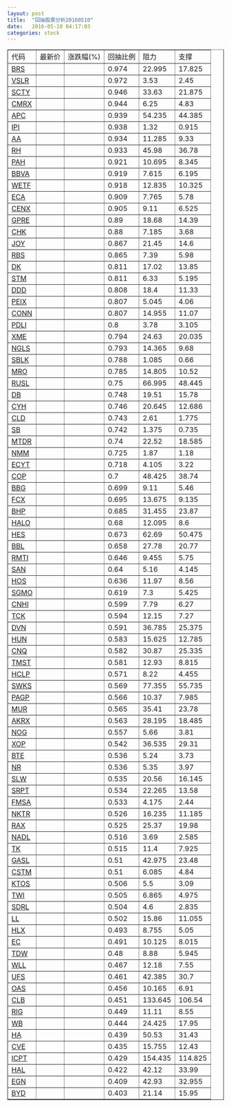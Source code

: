 ```yaml
---
layout: post
title:  "回抽股票分析20160510"
date:   2016-05-10 04:17:03
categories: stock
---
```

<script type="text/javascript">
var stockList = []
stockList.push('gb_brs');
stockList.push('gb_vslr');
stockList.push('gb_scty');
stockList.push('gb_cmrx');
stockList.push('gb_apc');
stockList.push('gb_ipi');
stockList.push('gb_aa');
stockList.push('gb_rh');
stockList.push('gb_pah');
stockList.push('gb_bbva');
stockList.push('gb_wetf');
stockList.push('gb_eca');
stockList.push('gb_cenx');
stockList.push('gb_gpre');
stockList.push('gb_chk');
stockList.push('gb_joy');
stockList.push('gb_rbs');
stockList.push('gb_dk');
stockList.push('gb_stm');
stockList.push('gb_ddd');
stockList.push('gb_peix');
stockList.push('gb_conn');
stockList.push('gb_pdli');
stockList.push('gb_xme');
stockList.push('gb_ngls');
stockList.push('gb_sblk');
stockList.push('gb_mro');
stockList.push('gb_rusl');
stockList.push('gb_db');
stockList.push('gb_cyh');
stockList.push('gb_cld');
stockList.push('gb_sb');
stockList.push('gb_mtdr');
stockList.push('gb_nmm');
stockList.push('gb_ecyt');
stockList.push('gb_cop');
stockList.push('gb_bbg');
stockList.push('gb_fcx');
stockList.push('gb_bhp');
stockList.push('gb_halo');
stockList.push('gb_hes');
stockList.push('gb_bbl');
stockList.push('gb_rmti');
stockList.push('gb_san');
stockList.push('gb_hos');
stockList.push('gb_sgmo');
stockList.push('gb_cnhi');
stockList.push('gb_tck');
stockList.push('gb_dvn');
stockList.push('gb_hun');
stockList.push('gb_cnq');
stockList.push('gb_tmst');
stockList.push('gb_hclp');
stockList.push('gb_swks');
stockList.push('gb_pagp');
stockList.push('gb_mur');
stockList.push('gb_akrx');
stockList.push('gb_nog');
stockList.push('gb_xop');
stockList.push('gb_bte');
stockList.push('gb_nr');
stockList.push('gb_slw');
stockList.push('gb_srpt');
stockList.push('gb_fmsa');
stockList.push('gb_nktr');
stockList.push('gb_rax');
stockList.push('gb_nadl');
stockList.push('gb_tk');
stockList.push('gb_gasl');
stockList.push('gb_cstm');
stockList.push('gb_ktos');
stockList.push('gb_twi');
stockList.push('gb_sdrl');
stockList.push('gb_ll');
stockList.push('gb_hlx');
stockList.push('gb_ec');
stockList.push('gb_tdw');
stockList.push('gb_wll');
stockList.push('gb_ufs');
stockList.push('gb_oas');
stockList.push('gb_clb');
stockList.push('gb_rig');
stockList.push('gb_wb');
stockList.push('gb_ha');
stockList.push('gb_cve');
stockList.push('gb_icpt');
stockList.push('gb_hal');
stockList.push('gb_egn');
stockList.push('gb_byd');
</script>
<table border="1">
 <tr>
 <td>代码</td>
 <td>最新价</td>
 <td>涨跌幅(%)</td>
 <td>回抽比例</td>
 <td>阻力</td>
 <td>支撑</td>
</tr>
  <tr id="brs">
  <td><a href="http://stock.finance.sina.com.cn/usstock/quotes/BRS.html" target="_blank">BRS</a></td><td></td><td></td><td>0.974</td><td>22.995</td><td>17.825</td></tr>
  <tr id="vslr">
  <td><a href="http://stock.finance.sina.com.cn/usstock/quotes/VSLR.html" target="_blank">VSLR</a></td><td></td><td></td><td>0.972</td><td>3.53</td><td>2.45</td></tr>
  <tr id="scty">
  <td><a href="http://stock.finance.sina.com.cn/usstock/quotes/SCTY.html" target="_blank">SCTY</a></td><td></td><td></td><td>0.946</td><td>33.63</td><td>21.875</td></tr>
  <tr id="cmrx">
  <td><a href="http://stock.finance.sina.com.cn/usstock/quotes/CMRX.html" target="_blank">CMRX</a></td><td></td><td></td><td>0.944</td><td>6.25</td><td>4.83</td></tr>
  <tr id="apc">
  <td><a href="http://stock.finance.sina.com.cn/usstock/quotes/APC.html" target="_blank">APC</a></td><td></td><td></td><td>0.939</td><td>54.235</td><td>44.385</td></tr>
  <tr id="ipi">
  <td><a href="http://stock.finance.sina.com.cn/usstock/quotes/IPI.html" target="_blank">IPI</a></td><td></td><td></td><td>0.938</td><td>1.32</td><td>0.915</td></tr>
  <tr id="aa">
  <td><a href="http://stock.finance.sina.com.cn/usstock/quotes/AA.html" target="_blank">AA</a></td><td></td><td></td><td>0.934</td><td>11.285</td><td>9.33</td></tr>
  <tr id="rh">
  <td><a href="http://stock.finance.sina.com.cn/usstock/quotes/RH.html" target="_blank">RH</a></td><td></td><td></td><td>0.933</td><td>45.98</td><td>36.78</td></tr>
  <tr id="pah">
  <td><a href="http://stock.finance.sina.com.cn/usstock/quotes/PAH.html" target="_blank">PAH</a></td><td></td><td></td><td>0.921</td><td>10.695</td><td>8.345</td></tr>
  <tr id="bbva">
  <td><a href="http://stock.finance.sina.com.cn/usstock/quotes/BBVA.html" target="_blank">BBVA</a></td><td></td><td></td><td>0.919</td><td>7.615</td><td>6.195</td></tr>
  <tr id="wetf">
  <td><a href="http://stock.finance.sina.com.cn/usstock/quotes/WETF.html" target="_blank">WETF</a></td><td></td><td></td><td>0.918</td><td>12.835</td><td>10.325</td></tr>
  <tr id="eca">
  <td><a href="http://stock.finance.sina.com.cn/usstock/quotes/ECA.html" target="_blank">ECA</a></td><td></td><td></td><td>0.909</td><td>7.765</td><td>5.78</td></tr>
  <tr id="cenx">
  <td><a href="http://stock.finance.sina.com.cn/usstock/quotes/CENX.html" target="_blank">CENX</a></td><td></td><td></td><td>0.905</td><td>9.11</td><td>6.525</td></tr>
  <tr id="gpre">
  <td><a href="http://stock.finance.sina.com.cn/usstock/quotes/GPRE.html" target="_blank">GPRE</a></td><td></td><td></td><td>0.89</td><td>18.68</td><td>14.39</td></tr>
  <tr id="chk">
  <td><a href="http://stock.finance.sina.com.cn/usstock/quotes/CHK.html" target="_blank">CHK</a></td><td></td><td></td><td>0.88</td><td>7.185</td><td>3.68</td></tr>
  <tr id="joy">
  <td><a href="http://stock.finance.sina.com.cn/usstock/quotes/JOY.html" target="_blank">JOY</a></td><td></td><td></td><td>0.867</td><td>21.45</td><td>14.6</td></tr>
  <tr id="rbs">
  <td><a href="http://stock.finance.sina.com.cn/usstock/quotes/RBS.html" target="_blank">RBS</a></td><td></td><td></td><td>0.865</td><td>7.39</td><td>5.98</td></tr>
  <tr id="dk">
  <td><a href="http://stock.finance.sina.com.cn/usstock/quotes/DK.html" target="_blank">DK</a></td><td></td><td></td><td>0.811</td><td>17.02</td><td>13.85</td></tr>
  <tr id="stm">
  <td><a href="http://stock.finance.sina.com.cn/usstock/quotes/STM.html" target="_blank">STM</a></td><td></td><td></td><td>0.811</td><td>6.33</td><td>5.195</td></tr>
  <tr id="ddd">
  <td><a href="http://stock.finance.sina.com.cn/usstock/quotes/DDD.html" target="_blank">DDD</a></td><td></td><td></td><td>0.808</td><td>18.4</td><td>11.33</td></tr>
  <tr id="peix">
  <td><a href="http://stock.finance.sina.com.cn/usstock/quotes/PEIX.html" target="_blank">PEIX</a></td><td></td><td></td><td>0.807</td><td>5.045</td><td>4.06</td></tr>
  <tr id="conn">
  <td><a href="http://stock.finance.sina.com.cn/usstock/quotes/CONN.html" target="_blank">CONN</a></td><td></td><td></td><td>0.807</td><td>14.955</td><td>11.07</td></tr>
  <tr id="pdli">
  <td><a href="http://stock.finance.sina.com.cn/usstock/quotes/PDLI.html" target="_blank">PDLI</a></td><td></td><td></td><td>0.8</td><td>3.78</td><td>3.105</td></tr>
  <tr id="xme">
  <td><a href="http://stock.finance.sina.com.cn/usstock/quotes/XME.html" target="_blank">XME</a></td><td></td><td></td><td>0.794</td><td>24.63</td><td>20.035</td></tr>
  <tr id="ngls">
  <td><a href="http://stock.finance.sina.com.cn/usstock/quotes/NGLS.html" target="_blank">NGLS</a></td><td></td><td></td><td>0.793</td><td>14.365</td><td>9.68</td></tr>
  <tr id="sblk">
  <td><a href="http://stock.finance.sina.com.cn/usstock/quotes/SBLK.html" target="_blank">SBLK</a></td><td></td><td></td><td>0.788</td><td>1.085</td><td>0.66</td></tr>
  <tr id="mro">
  <td><a href="http://stock.finance.sina.com.cn/usstock/quotes/MRO.html" target="_blank">MRO</a></td><td></td><td></td><td>0.785</td><td>14.805</td><td>10.52</td></tr>
  <tr id="rusl">
  <td><a href="http://stock.finance.sina.com.cn/usstock/quotes/RUSL.html" target="_blank">RUSL</a></td><td></td><td></td><td>0.75</td><td>66.995</td><td>48.445</td></tr>
  <tr id="db">
  <td><a href="http://stock.finance.sina.com.cn/usstock/quotes/DB.html" target="_blank">DB</a></td><td></td><td></td><td>0.748</td><td>19.51</td><td>15.78</td></tr>
  <tr id="cyh">
  <td><a href="http://stock.finance.sina.com.cn/usstock/quotes/CYH.html" target="_blank">CYH</a></td><td></td><td></td><td>0.746</td><td>20.645</td><td>12.686</td></tr>
  <tr id="cld">
  <td><a href="http://stock.finance.sina.com.cn/usstock/quotes/CLD.html" target="_blank">CLD</a></td><td></td><td></td><td>0.743</td><td>2.61</td><td>1.775</td></tr>
  <tr id="sb">
  <td><a href="http://stock.finance.sina.com.cn/usstock/quotes/SB.html" target="_blank">SB</a></td><td></td><td></td><td>0.742</td><td>1.375</td><td>0.735</td></tr>
  <tr id="mtdr">
  <td><a href="http://stock.finance.sina.com.cn/usstock/quotes/MTDR.html" target="_blank">MTDR</a></td><td></td><td></td><td>0.74</td><td>22.52</td><td>18.585</td></tr>
  <tr id="nmm">
  <td><a href="http://stock.finance.sina.com.cn/usstock/quotes/NMM.html" target="_blank">NMM</a></td><td></td><td></td><td>0.725</td><td>1.87</td><td>1.18</td></tr>
  <tr id="ecyt">
  <td><a href="http://stock.finance.sina.com.cn/usstock/quotes/ECYT.html" target="_blank">ECYT</a></td><td></td><td></td><td>0.718</td><td>4.105</td><td>3.22</td></tr>
  <tr id="cop">
  <td><a href="http://stock.finance.sina.com.cn/usstock/quotes/COP.html" target="_blank">COP</a></td><td></td><td></td><td>0.7</td><td>48.425</td><td>38.74</td></tr>
  <tr id="bbg">
  <td><a href="http://stock.finance.sina.com.cn/usstock/quotes/BBG.html" target="_blank">BBG</a></td><td></td><td></td><td>0.699</td><td>9.11</td><td>5.46</td></tr>
  <tr id="fcx">
  <td><a href="http://stock.finance.sina.com.cn/usstock/quotes/FCX.html" target="_blank">FCX</a></td><td></td><td></td><td>0.695</td><td>13.675</td><td>9.135</td></tr>
  <tr id="bhp">
  <td><a href="http://stock.finance.sina.com.cn/usstock/quotes/BHP.html" target="_blank">BHP</a></td><td></td><td></td><td>0.685</td><td>31.455</td><td>23.87</td></tr>
  <tr id="halo">
  <td><a href="http://stock.finance.sina.com.cn/usstock/quotes/HALO.html" target="_blank">HALO</a></td><td></td><td></td><td>0.68</td><td>12.095</td><td>8.6</td></tr>
  <tr id="hes">
  <td><a href="http://stock.finance.sina.com.cn/usstock/quotes/HES.html" target="_blank">HES</a></td><td></td><td></td><td>0.673</td><td>62.69</td><td>50.475</td></tr>
  <tr id="bbl">
  <td><a href="http://stock.finance.sina.com.cn/usstock/quotes/BBL.html" target="_blank">BBL</a></td><td></td><td></td><td>0.658</td><td>27.78</td><td>20.77</td></tr>
  <tr id="rmti">
  <td><a href="http://stock.finance.sina.com.cn/usstock/quotes/RMTI.html" target="_blank">RMTI</a></td><td></td><td></td><td>0.646</td><td>9.455</td><td>5.75</td></tr>
  <tr id="san">
  <td><a href="http://stock.finance.sina.com.cn/usstock/quotes/SAN.html" target="_blank">SAN</a></td><td></td><td></td><td>0.64</td><td>5.16</td><td>4.145</td></tr>
  <tr id="hos">
  <td><a href="http://stock.finance.sina.com.cn/usstock/quotes/HOS.html" target="_blank">HOS</a></td><td></td><td></td><td>0.636</td><td>11.97</td><td>8.56</td></tr>
  <tr id="sgmo">
  <td><a href="http://stock.finance.sina.com.cn/usstock/quotes/SGMO.html" target="_blank">SGMO</a></td><td></td><td></td><td>0.619</td><td>7.3</td><td>5.425</td></tr>
  <tr id="cnhi">
  <td><a href="http://stock.finance.sina.com.cn/usstock/quotes/CNHI.html" target="_blank">CNHI</a></td><td></td><td></td><td>0.599</td><td>7.79</td><td>6.27</td></tr>
  <tr id="tck">
  <td><a href="http://stock.finance.sina.com.cn/usstock/quotes/TCK.html" target="_blank">TCK</a></td><td></td><td></td><td>0.594</td><td>12.15</td><td>7.27</td></tr>
  <tr id="dvn">
  <td><a href="http://stock.finance.sina.com.cn/usstock/quotes/DVN.html" target="_blank">DVN</a></td><td></td><td></td><td>0.591</td><td>36.785</td><td>25.375</td></tr>
  <tr id="hun">
  <td><a href="http://stock.finance.sina.com.cn/usstock/quotes/HUN.html" target="_blank">HUN</a></td><td></td><td></td><td>0.583</td><td>15.625</td><td>12.785</td></tr>
  <tr id="cnq">
  <td><a href="http://stock.finance.sina.com.cn/usstock/quotes/CNQ.html" target="_blank">CNQ</a></td><td></td><td></td><td>0.582</td><td>30.87</td><td>25.335</td></tr>
  <tr id="tmst">
  <td><a href="http://stock.finance.sina.com.cn/usstock/quotes/TMST.html" target="_blank">TMST</a></td><td></td><td></td><td>0.581</td><td>12.93</td><td>8.815</td></tr>
  <tr id="hclp">
  <td><a href="http://stock.finance.sina.com.cn/usstock/quotes/HCLP.html" target="_blank">HCLP</a></td><td></td><td></td><td>0.571</td><td>8.22</td><td>4.455</td></tr>
  <tr id="swks">
  <td><a href="http://stock.finance.sina.com.cn/usstock/quotes/SWKS.html" target="_blank">SWKS</a></td><td></td><td></td><td>0.569</td><td>77.355</td><td>55.735</td></tr>
  <tr id="pagp">
  <td><a href="http://stock.finance.sina.com.cn/usstock/quotes/PAGP.html" target="_blank">PAGP</a></td><td></td><td></td><td>0.566</td><td>10.37</td><td>7.985</td></tr>
  <tr id="mur">
  <td><a href="http://stock.finance.sina.com.cn/usstock/quotes/MUR.html" target="_blank">MUR</a></td><td></td><td></td><td>0.565</td><td>35.41</td><td>23.78</td></tr>
  <tr id="akrx">
  <td><a href="http://stock.finance.sina.com.cn/usstock/quotes/AKRX.html" target="_blank">AKRX</a></td><td></td><td></td><td>0.563</td><td>28.195</td><td>18.485</td></tr>
  <tr id="nog">
  <td><a href="http://stock.finance.sina.com.cn/usstock/quotes/NOG.html" target="_blank">NOG</a></td><td></td><td></td><td>0.557</td><td>5.66</td><td>3.81</td></tr>
  <tr id="xop">
  <td><a href="http://stock.finance.sina.com.cn/usstock/quotes/XOP.html" target="_blank">XOP</a></td><td></td><td></td><td>0.542</td><td>36.535</td><td>29.31</td></tr>
  <tr id="bte">
  <td><a href="http://stock.finance.sina.com.cn/usstock/quotes/BTE.html" target="_blank">BTE</a></td><td></td><td></td><td>0.536</td><td>5.24</td><td>3.73</td></tr>
  <tr id="nr">
  <td><a href="http://stock.finance.sina.com.cn/usstock/quotes/NR.html" target="_blank">NR</a></td><td></td><td></td><td>0.536</td><td>5.35</td><td>3.97</td></tr>
  <tr id="slw">
  <td><a href="http://stock.finance.sina.com.cn/usstock/quotes/SLW.html" target="_blank">SLW</a></td><td></td><td></td><td>0.535</td><td>20.56</td><td>16.145</td></tr>
  <tr id="srpt">
  <td><a href="http://stock.finance.sina.com.cn/usstock/quotes/SRPT.html" target="_blank">SRPT</a></td><td></td><td></td><td>0.534</td><td>22.265</td><td>13.58</td></tr>
  <tr id="fmsa">
  <td><a href="http://stock.finance.sina.com.cn/usstock/quotes/FMSA.html" target="_blank">FMSA</a></td><td></td><td></td><td>0.533</td><td>4.175</td><td>2.44</td></tr>
  <tr id="nktr">
  <td><a href="http://stock.finance.sina.com.cn/usstock/quotes/NKTR.html" target="_blank">NKTR</a></td><td></td><td></td><td>0.526</td><td>16.235</td><td>11.185</td></tr>
  <tr id="rax">
  <td><a href="http://stock.finance.sina.com.cn/usstock/quotes/RAX.html" target="_blank">RAX</a></td><td></td><td></td><td>0.525</td><td>25.37</td><td>19.98</td></tr>
  <tr id="nadl">
  <td><a href="http://stock.finance.sina.com.cn/usstock/quotes/NADL.html" target="_blank">NADL</a></td><td></td><td></td><td>0.516</td><td>3.69</td><td>2.585</td></tr>
  <tr id="tk">
  <td><a href="http://stock.finance.sina.com.cn/usstock/quotes/TK.html" target="_blank">TK</a></td><td></td><td></td><td>0.515</td><td>11.4</td><td>7.925</td></tr>
  <tr id="gasl">
  <td><a href="http://stock.finance.sina.com.cn/usstock/quotes/GASL.html" target="_blank">GASL</a></td><td></td><td></td><td>0.51</td><td>42.975</td><td>23.48</td></tr>
  <tr id="cstm">
  <td><a href="http://stock.finance.sina.com.cn/usstock/quotes/CSTM.html" target="_blank">CSTM</a></td><td></td><td></td><td>0.51</td><td>6.085</td><td>4.84</td></tr>
  <tr id="ktos">
  <td><a href="http://stock.finance.sina.com.cn/usstock/quotes/KTOS.html" target="_blank">KTOS</a></td><td></td><td></td><td>0.506</td><td>5.5</td><td>3.09</td></tr>
  <tr id="twi">
  <td><a href="http://stock.finance.sina.com.cn/usstock/quotes/TWI.html" target="_blank">TWI</a></td><td></td><td></td><td>0.505</td><td>6.865</td><td>4.975</td></tr>
  <tr id="sdrl">
  <td><a href="http://stock.finance.sina.com.cn/usstock/quotes/SDRL.html" target="_blank">SDRL</a></td><td></td><td></td><td>0.504</td><td>4.6</td><td>2.835</td></tr>
  <tr id="ll">
  <td><a href="http://stock.finance.sina.com.cn/usstock/quotes/LL.html" target="_blank">LL</a></td><td></td><td></td><td>0.502</td><td>15.86</td><td>11.055</td></tr>
  <tr id="hlx">
  <td><a href="http://stock.finance.sina.com.cn/usstock/quotes/HLX.html" target="_blank">HLX</a></td><td></td><td></td><td>0.493</td><td>8.755</td><td>5.05</td></tr>
  <tr id="ec">
  <td><a href="http://stock.finance.sina.com.cn/usstock/quotes/EC.html" target="_blank">EC</a></td><td></td><td></td><td>0.491</td><td>10.125</td><td>8.015</td></tr>
  <tr id="tdw">
  <td><a href="http://stock.finance.sina.com.cn/usstock/quotes/TDW.html" target="_blank">TDW</a></td><td></td><td></td><td>0.48</td><td>8.88</td><td>5.945</td></tr>
  <tr id="wll">
  <td><a href="http://stock.finance.sina.com.cn/usstock/quotes/WLL.html" target="_blank">WLL</a></td><td></td><td></td><td>0.467</td><td>12.18</td><td>7.55</td></tr>
  <tr id="ufs">
  <td><a href="http://stock.finance.sina.com.cn/usstock/quotes/UFS.html" target="_blank">UFS</a></td><td></td><td></td><td>0.461</td><td>42.385</td><td>30.7</td></tr>
  <tr id="oas">
  <td><a href="http://stock.finance.sina.com.cn/usstock/quotes/OAS.html" target="_blank">OAS</a></td><td></td><td></td><td>0.456</td><td>10.165</td><td>6.91</td></tr>
  <tr id="clb">
  <td><a href="http://stock.finance.sina.com.cn/usstock/quotes/CLB.html" target="_blank">CLB</a></td><td></td><td></td><td>0.451</td><td>133.645</td><td>106.54</td></tr>
  <tr id="rig">
  <td><a href="http://stock.finance.sina.com.cn/usstock/quotes/RIG.html" target="_blank">RIG</a></td><td></td><td></td><td>0.449</td><td>11.11</td><td>8.55</td></tr>
  <tr id="wb">
  <td><a href="http://stock.finance.sina.com.cn/usstock/quotes/WB.html" target="_blank">WB</a></td><td></td><td></td><td>0.444</td><td>24.425</td><td>17.95</td></tr>
  <tr id="ha">
  <td><a href="http://stock.finance.sina.com.cn/usstock/quotes/HA.html" target="_blank">HA</a></td><td></td><td></td><td>0.439</td><td>50.53</td><td>31.43</td></tr>
  <tr id="cve">
  <td><a href="http://stock.finance.sina.com.cn/usstock/quotes/CVE.html" target="_blank">CVE</a></td><td></td><td></td><td>0.435</td><td>15.755</td><td>12.43</td></tr>
  <tr id="icpt">
  <td><a href="http://stock.finance.sina.com.cn/usstock/quotes/ICPT.html" target="_blank">ICPT</a></td><td></td><td></td><td>0.429</td><td>154.435</td><td>114.825</td></tr>
  <tr id="hal">
  <td><a href="http://stock.finance.sina.com.cn/usstock/quotes/HAL.html" target="_blank">HAL</a></td><td></td><td></td><td>0.422</td><td>42.12</td><td>33.99</td></tr>
  <tr id="egn">
  <td><a href="http://stock.finance.sina.com.cn/usstock/quotes/EGN.html" target="_blank">EGN</a></td><td></td><td></td><td>0.409</td><td>42.93</td><td>32.955</td></tr>
  <tr id="byd">
  <td><a href="http://stock.finance.sina.com.cn/usstock/quotes/BYD.html" target="_blank">BYD</a></td><td></td><td></td><td>0.403</td><td>21.14</td><td>15.95</td></tr>
</table>

